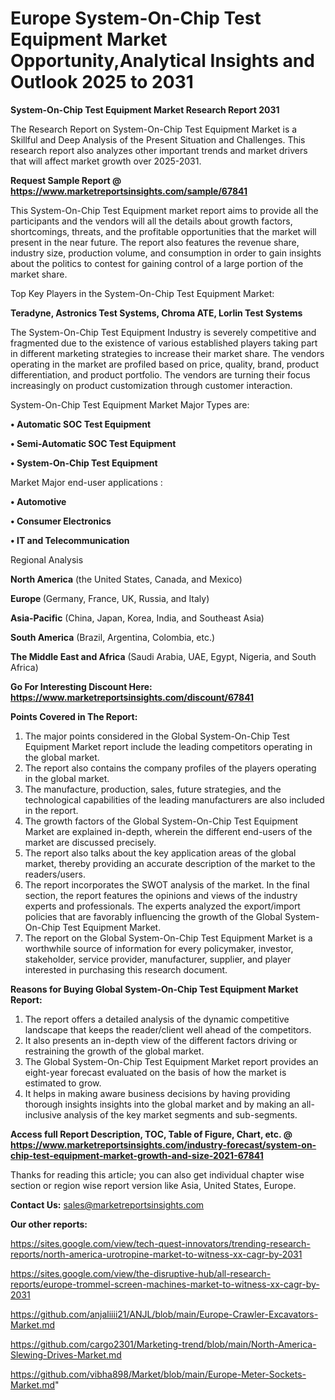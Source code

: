 # Europe System-On-Chip Test Equipment Market Opportunity,Analytical Insights and Outlook 2025 to 2031

<strong>System-On-Chip Test Equipment Market Research Report 2031</strong>

The Research Report on System-On-Chip Test Equipment Market is a Skillful and Deep Analysis of the Present Situation and Challenges. This research report also analyzes other important trends and market drivers that will affect market growth over 2025-2031.

<strong>Request Sample Report @ <a href=https://www.marketreportsinsights.com/sample/67841>https://www.marketreportsinsights.com/sample/67841</a></strong>

This System-On-Chip Test Equipment market report aims to provide all the participants and the vendors will all the details about growth factors, shortcomings, threats, and the profitable opportunities that the market will present in the near future. The report also features the revenue share, industry size, production volume, and consumption in order to gain insights about the politics to contest for gaining control of a large portion of the market share.

Top Key Players in the System-On-Chip Test Equipment Market:

<strong>Teradyne, Astronics Test Systems, Chroma ATE, Lorlin Test Systems</strong>

The System-On-Chip Test Equipment Industry is severely competitive and fragmented due to the existence of various established players taking part in different marketing strategies to increase their market share. The vendors operating in the market are profiled based on price, quality, brand, product differentiation, and product portfolio. The vendors are turning their focus increasingly on product customization through customer interaction.

System-On-Chip Test Equipment Market Major Types are:

<strong>• Automatic SOC Test Equipment

• Semi-Automatic SOC Test Equipment

• System-On-Chip Test Equipment</strong>

Market Major end-user applications :

<strong>• Automotive

• Consumer Electronics

• IT and Telecommunication</strong>

Regional Analysis

</u><strong><b>North America</b></strong> (the United States, Canada, and Mexico)

<strong><b>Europe </b></strong>(Germany, France, UK, Russia, and Italy)

<strong><b>Asia-Pacific</b></strong> (China, Japan, Korea, India, and Southeast Asia)

<strong><b>South America</b></strong> (Brazil, Argentina, Colombia, etc.)

<strong><b>The Middle East and Africa</b></strong> (Saudi Arabia, UAE, Egypt, Nigeria, and South Africa)

<strong>Go For Interesting Discount Here: <a href=https://www.marketreportsinsights.com/discount/67841>https://www.marketreportsinsights.com/discount/67841</a></strong>

<strong>Points Covered in The Report:</strong>
<ol>
  <li>The major points considered in the Global System-On-Chip Test Equipment Market report include the leading competitors operating in the global market.</li>
  <li>The report also contains the company profiles of the players operating in the global market.</li>
  <li>The manufacture, production, sales, future strategies, and the technological capabilities of the leading manufacturers are also included in the report.</li>
  <li>The growth factors of the Global System-On-Chip Test Equipment Market are explained in-depth, wherein the different end-users of the market are discussed precisely.</li>
  <li>The report also talks about the key application areas of the global market, thereby providing an accurate description of the market to the readers/users.</li>
  <li>The report incorporates the SWOT analysis of the market. In the final section, the report features the opinions and views of the industry experts and professionals. The experts analyzed the export/import policies that are favorably influencing the growth of the Global System-On-Chip Test Equipment Market.</li>
  <li>The report on the Global System-On-Chip Test Equipment Market is a worthwhile source of information for every policymaker, investor, stakeholder, service provider, manufacturer, supplier, and player interested in purchasing this research document.</li>
</ol>
<strong>Reasons for Buying Global System-On-Chip Test Equipment Market Report:</strong>

<ol>
  <li>The report offers a detailed analysis of the dynamic competitive landscape that keeps the reader/client well ahead of the competitors.</li>
  <li>It also presents an in-depth view of the different factors driving or restraining the growth of the global market.</li>
  <li>The Global System-On-Chip Test Equipment Market report provides an eight-year forecast evaluated on the basis of how the market is estimated to grow.</li>
  <li>It helps in making aware business decisions by having providing thorough insights insights into the global market and by making an all-inclusive analysis of the key market segments and sub-segments.</li>
</ol>
<strong>Access full Report Description, TOC, Table of Figure, Chart, etc. @ <a href=https://www.marketreportsinsights.com/industry-forecast/system-on-chip-test-equipment-market-growth-and-size-2021-67841>https://www.marketreportsinsights.com/industry-forecast/system-on-chip-test-equipment-market-growth-and-size-2021-67841</a></strong>


Thanks for reading this article; you can also get individual chapter wise section or region wise report version like Asia, United States, Europe.

<strong>Contact Us:</strong>
sales@marketreportsinsights.com

<strong>Our other reports:</strong>

<a href=https://sites.google.com/view/tech-quest-innovators/trending-research-reports/north-america-urotropine-market-to-witness-xx-cagr-by-2031>https://sites.google.com/view/tech-quest-innovators/trending-research-reports/north-america-urotropine-market-to-witness-xx-cagr-by-2031</a>

<a href=https://sites.google.com/view/the-disruptive-hub/all-research-reports/europe-trommel-screen-machines-market-to-witness-xx-cagr-by-2031>https://sites.google.com/view/the-disruptive-hub/all-research-reports/europe-trommel-screen-machines-market-to-witness-xx-cagr-by-2031</a>

<a href=https://github.com/anjaliiii21/ANJL/blob/main/Europe-Crawler-Excavators-Market.md>https://github.com/anjaliiii21/ANJL/blob/main/Europe-Crawler-Excavators-Market.md</a>

<a href=https://github.com/cargo2301/Marketing-trend/blob/main/North-America-Slewing-Drives-Market.md>https://github.com/cargo2301/Marketing-trend/blob/main/North-America-Slewing-Drives-Market.md</a>

<a href=https://github.com/vibha898/Market/blob/main/Europe-Meter-Sockets-Market.md>https://github.com/vibha898/Market/blob/main/Europe-Meter-Sockets-Market.md</a>"
